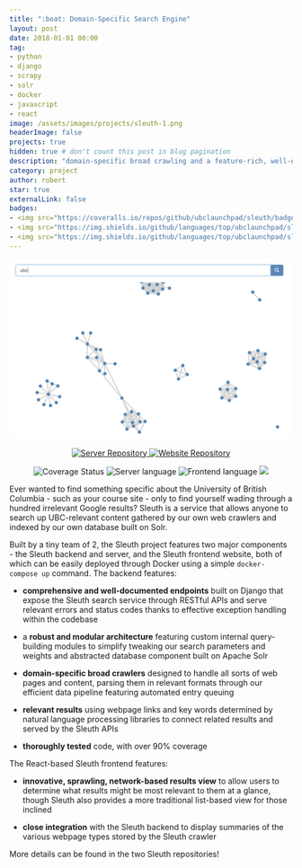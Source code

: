 ```yaml
---
title: ":boat: Domain-Specific Search Engine"
layout: post
date: 2018-01-01 00:00
tag:
- python
- django
- scrapy
- solr
- docker
- javascript
- react 
image: /assets/images/projects/sleuth-1.png
headerImage: false
projects: true
hidden: true # don't count this post in blog pagination
description: "domain-specific broad crawling and a feature-rich, well-designed, and thoroughly tested RESTful API"
category: project
author: robert
star: true
externalLink: false
badges:
- <img src="https://coveralls.io/repos/github/ubclaunchpad/sleuth/badge.svg?branch=master" alt="Coverage Status" />
- <img src="https://img.shields.io/github/languages/top/ubclaunchpad/sleuth.svg?colorB=00A9FD" alt="Server language" />
- <img src="https://img.shields.io/github/languages/top/ubclaunchpad/sleuth-frontend.svg?colorB=FDB000" alt="Frontend language" />
---
```


<p align="center">
    <img src="/assets/images/projects/sleuth-1.png" />
</p>

<p align="center">
    <a href="https://github.com/ubclaunchpad/sleuth">
        <img src="https://img.shields.io/badge/GitHub-sleuth-blue.svg?style=for-the-badge" alt="Server Repository"/>
    </a>
    <a href="https://github.com/ubclaunchpad/sleuth-frontend">
        <img src="https://img.shields.io/badge/GitHub-sleuth--frontend-blue.svg?style=for-the-badge" alt="Website Repository"/>
    </a>
</p>

<p align="center">
    <img src="https://coveralls.io/repos/github/ubclaunchpad/sleuth/badge.svg?branch=master"
        alt="Coverage Status" />
    <img src="https://img.shields.io/github/languages/top/ubclaunchpad/sleuth.svg?colorB=00A9FD"
        alt="Server language" />
    <img src="https://img.shields.io/github/languages/top/ubclaunchpad/sleuth-frontend.svg?colorB=FDB000" 
        alt="Frontend language" />
    <img src="https://img.shields.io/github/contributors/ubclaunchpad/sleuth.svg" />
</p>

Ever wanted to find something specific about the University of British Columbia - such as your course site - only to find yourself wading through a hundred irrelevant Google results? Sleuth is a service that allows anyone to search up UBC-relevant content gathered by our own web crawlers and indexed by our own database built on Solr.

Built by a tiny team of 2, the Sleuth project features two major components - the Sleuth backend and server, and the Sleuth frontend website, both of which can be easily deployed through Docker using a simple `docker-compose up` command. The backend features:

- **comprehensive and well-documented endpoints** built on Django that expose the Sleuth search service through RESTful APIs and serve relevant errors and status codes thanks to effective exception handling within the codebase

- a **robust and modular architecture** featuring custom internal query-building modules to simplify tweaking our search parameters and weights and abstracted database component built on Apache Solr

- **domain-specific broad crawlers** designed to handle all sorts of web pages and content, parsing them in relevant formats through our efficient data pipeline featuring automated entry queuing

- **relevant results** using webpage links and key words determined by natural language processing libraries to connect related results and served by the Sleuth APIs

- **thoroughly tested** code, with over 90% coverage

The React-based Sleuth frontend features:

- **innovative, sprawling, network-based results view** to allow users to determine what results might be most relevant to them at a glance, though Sleuth also provides a more traditional list-based view for those inclined

- **close integration** with the Sleuth backend to display summaries of the various webpage types stored by the Sleuth crawler

More details can be found in the two Sleuth repositories!
